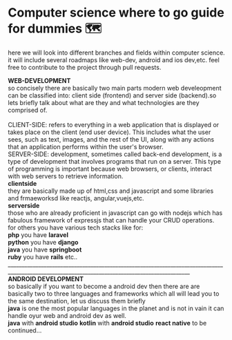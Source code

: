 # Computer science where to go guide for dummies 🗺️
here we will look into different branches and fields within computer science. it will include several roadmaps like web-dev, android and ios dev,etc.
feel free to contribute to the project through pull requests.

**WEB-DEVELOPMENT**
<br>
so concisely there are basically two main parts modern web develeopment can be classified into: client side (frontend) and server side (backend).so lets briefly talk about what are they and what technologies are they comprised of. <br> <br>
CLIENT-SIDE: refers to everything in a web application that is displayed or takes place on the client (end user device). This includes what the user sees, such as text, images, and the rest of the UI, along with any actions that an application performs within the user's browser. <br>
SERVER-SIDE: development, sometimes called back-end development, is a type of development that involves programs that run on a server. This type of programming is important because web browsers, or clients, interact with web servers to retrieve information.
<br>
**clientside**
<br>
they are basically made up of html,css and javascript and some libraries and frmaeworksd like reactjs, angular,vuejs,etc.
<br>
**serverside**
<br>
those who are already proficient in javascript can go with nodejs which has fabulous framework of expressjs that can handle your CRUD operations.<br>
for others you have various tech stacks like for:
<br>
**php** you have **laravel** <br>
**python** you have **django** <br>
**java** you have **springboot** <br>
**ruby** you have **rails** etc..
<br>________________________________________________________________________________________________________________________________________________<br>
**ANDROID DEVELOPMENT**
<br>
so basically if you want to become a android dev then there are are basically two to three languages and frameworks which all will lead you to the same destination, let us discuss them briefly<br>
**java** is one the most popular languages in the planet and is not in vain it can handle oyur web and android dev as well.<br>
**java** with **android studio**
**kotlin** with **android studio**
**react native**
to be continued...
